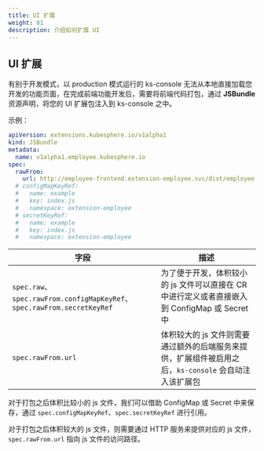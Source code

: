 ```yaml
---
title: UI 扩展
weight: 01
description: 介绍如何扩展 UI
---
```


## UI 扩展

有别于开发模式，以 production 模式运行的 ks-console 无法从本地直接加载您开发的功能页面，在完成前端功能开发后，需要将前端代码打包，通过 **JSBundle** 资源声明，将您的 UI 扩展包注入到 ks-console 之中。

示例：

```yaml
apiVersion: extensions.kubesphere.io/v1alpha1
kind: JSBundle
metadata:
  name: v1alpha1.employee.kubesphere.io
spec:
  rawFrom:
    url: http://employee-frontend.extension-employee.svc/dist/employee-frontend/index.js
  # configMapKeyRef:
  #   name: example
  #   key: index.js
  #   namespace: extension-employee
  # secretKeyRef:
  #   name: example
  #   key: index.js
  #   namespace: extension-employee
```

| 字段 | 描述 |
| --- | ---|
| `spec.raw`、`spec.rawFrom.configMapKeyRef`、`spec.rawFrom.secretKeyRef` | 为了便于开发，体积较小的 js 文件可以直接在 CR 中进行定义或者直接嵌入到 ConfigMap 或 Secret 中 |
| `spec.rawFrom.url` | 体积较大的 js 文件则需要通过额外的后端服务来提供，扩展组件被启用之后，`ks-console` 会自动注入该扩展包 |

对于打包之后体积比较小的 js 文件，我们可以借助 ConfigMap 或 Secret 中来保存，通过 `spec.configMapKeyRef`、`spec.secretKeyRef` 进行引用。

对于打包之后体积较大的 js 文件，则需要通过 HTTP 服务来提供对应的 js 文件，`spec.rawFrom.url` 指向 js 文件的访问路径。